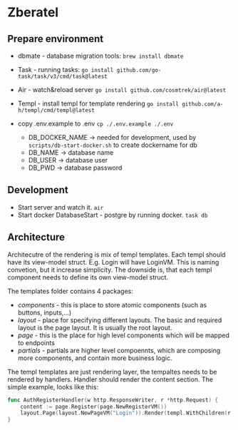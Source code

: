 # Zberatel

## Prepare environment

- dbmate - database migration tools: `brew install dbmate`
- Task - running tasks: `go install github.com/go-task/task/v3/cmd/task@latest`
- Air - watch&reload server `go install github.com/cosmtrek/air@latest`
- Templ - install templ for template rendering `go install github.com/a-h/templ/cmd/templ@latest` 

- copy .env.example to .env `cp ./.env.example ./.env`
    - DB_DOCKER_NAME -> needed for development, used by `scripts/db-start-docker.sh` to create dockername for db
    - DB_NAME -> database name
    - DB_USER -> database user
    - DB_PWD -> database password

## Development

- Start server and watch it. `air`
- Start docker DatabaseStart - postgre by running docker. `task db`


## Architecture

Architecutre of the rendering is mix of templ templates. Each templ should have its view-model struct. E.g. Login will have LoginVM. This is naming convetion, but it increase simplicity. The downside is, that each templ component needs to define its own view-model struct.

The templates folder contains 4 packages:
  - _components_ - this is place to store atomic components (such as buttons, inputs,...)
  - _layout_ - place for specifying different layouts. The basic and required layout is the page layout. It is usually the root layout.
  - _page_ - this is the place for high level components which will be mapped to endpoints
  - _partials_ - partials are higher level compoennts, which are composing more components, and contain more business logic.

The templ templates are just rendering layer, the tempaltes needs to be rendered by handlers. Handler should render the content section. The simple example, looks like this:

```go
func AuthRegisterHandler(w http.ResponseWriter, r *http.Request) {
	content := page.Register(page.NewRegisterVM())
	layout.Page(layout.NewPageVM("Login")).Render(templ.WithChildren(r.Context(), content), w)
}
```